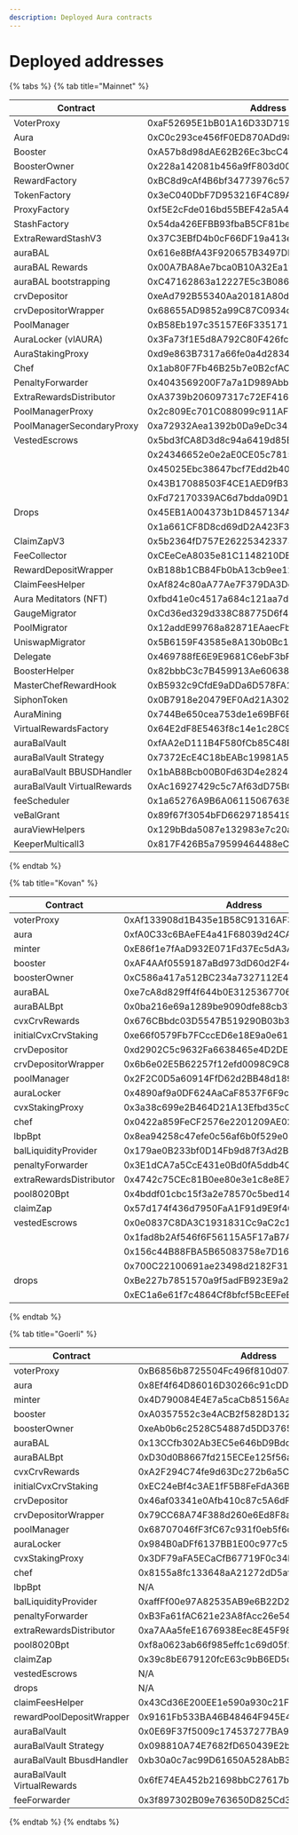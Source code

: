 ```yaml
---
description: Deployed Aura contracts
---
```


# Deployed addresses



{% tabs %}
{% tab title="Mainnet" %}
<table><thead><tr><th width="235.1428571428571">Contract</th><th>Address</th></tr></thead><tbody><tr><td>VoterProxy</td><td>0xaF52695E1bB01A16D33D7194C28C42b10e0Dbec2</td></tr><tr><td>Aura</td><td>0xC0c293ce456fF0ED870ADd98a0828Dd4d2903DBF</td></tr><tr><td>Booster</td><td>0xA57b8d98dAE62B26Ec3bcC4a365338157060B234</td></tr><tr><td>BoosterOwner</td><td>0x228a142081b456a9fF803d004504955032989f04</td></tr><tr><td>RewardFactory</td><td>0xBC8d9cAf4B6bf34773976c5707ad1F2778332DcA</td></tr><tr><td>TokenFactory</td><td>0x3eC040DbF7D953216F4C89A2e665d5073445f5Ba</td></tr><tr><td>ProxyFactory</td><td>0xf5E2cFde016bd55BEF42a5A4bAad7E21cd39720d</td></tr><tr><td>StashFactory</td><td>0x54da426EFBB93fbaB5CF81bef03F9B9F00A3E915</td></tr><tr><td>ExtraRewardStashV3</td><td>0x37C3EBfD4b0cF66DF19a413e92dd21E556915F98</td></tr><tr><td>auraBAL</td><td>0x616e8BfA43F920657B3497DBf40D6b1A02D4608d</td></tr><tr><td>auraBAL Rewards</td><td>0x00A7BA8Ae7bca0B10A32Ea1f8e2a1Da980c6CAd2</td></tr><tr><td>auraBAL bootstrapping</td><td>0xC47162863a12227E5c3B0860715F9cF721651C0c</td></tr><tr><td>crvDepositor</td><td>0xeAd792B55340Aa20181A80d6a16db6A0ECd1b827</td></tr><tr><td>crvDepositorWrapper</td><td>0x68655AD9852a99C87C0934c7290BB62CFa5D4123</td></tr><tr><td>PoolManager</td><td>0xB58Eb197c35157E6F3351718C4C387D284562BE5</td></tr><tr><td>AuraLocker (vlAURA)</td><td>0x3Fa73f1E5d8A792C80F426fc8F84FBF7Ce9bBCAC</td></tr><tr><td>AuraStakingProxy</td><td>0xd9e863B7317a66fe0a4d2834910f604Fd6F89C6c</td></tr><tr><td>Chef</td><td>0x1ab80F7Fb46B25b7e0B2cfAC23Fc88AC37aaf4e9</td></tr><tr><td>PenaltyForwarder</td><td>0x4043569200F7a7a1D989AbbaBC2De2Bde1C20D1E</td></tr><tr><td>ExtraRewardsDistributor</td><td>0xA3739b206097317c72EF416F0E75BB8f58FbD308</td></tr><tr><td>PoolManagerProxy</td><td>0x2c809Ec701C088099c911AF9DdfA4A1Db6110F3c</td></tr><tr><td>PoolManagerSecondaryProxy</td><td>0xa72932Aea1392b0Da9eDc34178dA2B29EcE2de54</td></tr><tr><td>VestedEscrows</td><td>0x5bd3fCA8D3d8c94a6419d85E0a76ec8Da52d836a</td></tr><tr><td></td><td>0x24346652e0e2aE0CE05c781501fDF4Fe4553fAc6</td></tr><tr><td></td><td>0x45025Ebc38647bcf7Edd2b40CfDaF3fbfE1538F5</td></tr><tr><td></td><td>0x43B17088503F4CE1AED9fB302ED6BB51aD6694Fa</td></tr><tr><td></td><td>0xFd72170339AC6d7bdda09D1eACA346B21a30D422</td></tr><tr><td>Drops</td><td>0x45EB1A004373b1D8457134A2C04a42d69D287724</td></tr><tr><td></td><td>0x1a661CF8D8cd69dD2A423F3626A461A24280a8fB</td></tr><tr><td>ClaimZapV3</td><td>0x5b2364fD757E262253423373E4D57C5c011Ad7F4</td></tr><tr><td>FeeCollector</td><td>0xCEeCeA8035e81C1148210DB3b2f870F470CC81bf</td></tr><tr><td>RewardDepositWrapper</td><td>0xB188b1CB84Fb0bA13cb9ee1292769F903A9feC59</td></tr><tr><td>ClaimFeesHelper</td><td>0xAf824c80aA77Ae7F379DA3Dc05fea0dC1941c200</td></tr><tr><td>Aura Meditators (NFT)</td><td>0xfbd41e0c4517a684c121aa7dda2fc462d9592e63</td></tr><tr><td>GaugeMigrator</td><td>0xCd36ed329d338C88775D6f499E99265989DeBA53</td></tr><tr><td>PoolMigrator</td><td>0x12addE99768a82871EAaecFbDB065b12C56F0578</td></tr><tr><td>UniswapMigrator</td><td>0x5B6159F43585e8A130b0Bc1d31e38Ce7028145b6</td></tr><tr><td>Delegate </td><td>0x469788fE6E9E9681C6ebF3bF78e7Fd26Fc015446</td></tr><tr><td>BoosterHelper</td><td>0x82bbbC3c7B459913Ae6063858832a6C2c43D0Bd0</td></tr><tr><td>MasterChefRewardHook</td><td>0xB5932c9CfdE9aDDa6D578FA168D7F8D2688b84Da</td></tr><tr><td>SiphonToken</td><td>0x0B7918e20479EF0Ad21A302E463Dc7624BdDc740</td></tr><tr><td>AuraMining</td><td>0x744Be650cea753de1e69BF6BAd3c98490A855f52</td></tr><tr><td>VirtualRewardsFactory</td><td>0x64E2dF8E5463f8c14e1c28C9782f7B4B6062b2c3</td></tr><tr><td>auraBalVault</td><td>0xfAA2eD111B4F580fCb85C48E6DC6782Dc5FCD7a6</td></tr><tr><td>auraBalVault Strategy</td><td>0x7372EcE4C18bEABc19981A53b557be90dcBd2b66</td></tr><tr><td>auraBalVault BBUSDHandler</td><td>0x1bAB8Bcb00B0Fd63D4e28249ad54f6e6329b7fCC</td></tr><tr><td>auraBalVault VirtualRewards</td><td>0xAc16927429c5c7Af63dD75BC9d8a58c63FfD0147</td></tr><tr><td>feeScheduler</td><td>0x1a65276A9B6A0611506763839B1fFAe3E86718b4</td></tr><tr><td>veBalGrant</td><td>0x89f67f3054bFD662971854190Dbc18dcaBb416f6</td></tr><tr><td>auraViewHelpers</td><td>0x129bBda5087e132983e7c20ae1F761333D40c229</td></tr><tr><td>KeeperMulticall3</td><td>0x817F426B5a79599464488eCCf82c3F54b9330E15</td></tr></tbody></table>
{% endtab %}

{% tab title="Kovan" %}


<table data-header-hidden><thead><tr><th width="150">Contract</th><th>Address</th></tr></thead><tbody><tr><td>voterProxy</td><td>0xAf133908d1B435e1B58C91316AF3f17688a47A50</td></tr><tr><td>aura</td><td>0xfA0C33c6BAeFE4a41F68039d24CA116a4E4B49DE</td></tr><tr><td>minter</td><td>0xE86f1e7fAaD932E071Fd37Ec5dA3A2877a31c51F</td></tr><tr><td>booster</td><td>0xAF4AAf0559187aBd973dD60d2F44513aF3a2490d</td></tr><tr><td>boosterOwner</td><td>0xC586a417a512BC234a7327112E41284F2E98B953</td></tr><tr><td>auraBAL</td><td>0xe7cA8d829ff4f644b0E312536770630Fa63EdAab</td></tr><tr><td>auraBALBpt</td><td>0x0ba216e69a1289be9090dfe88cb37d8a542cb74b</td></tr><tr><td>cvxCrvRewards</td><td>0x676CBbdc03D5547B519290B03b3d0a865eE2fE10</td></tr><tr><td>initialCvxCrvStaking</td><td>0xe66f0579Fb7FCccED6e18E9a0e610493811Bfe79</td></tr><tr><td>crvDepositor</td><td>0xd2902C5c9632Fa6638465e4D2DE5AcDcCf8Ca673</td></tr><tr><td>crvDepositorWrapper</td><td>0x6b6e02E5B62257f12efd0098C9C836D31E21eB6F</td></tr><tr><td>poolManager</td><td>0x2F2C0D5a60914FfD62d2BB48d189b1cd87BedE61</td></tr><tr><td>auraLocker</td><td>0x4890af9a0DF624AaCaF8537F6F9caC56A723cb2F</td></tr><tr><td>cvxStakingProxy</td><td>0x3a38c699e2B464D21A13Efbd35cC71021994b032</td></tr><tr><td>chef</td><td>0x0422a859FeCF2576e2201209AE02eFff916AfCF4</td></tr><tr><td>lbpBpt</td><td>0x8ea94258c47efe0c56af6b0f529e05298f5aca64</td></tr><tr><td>balLiquidityProvider</td><td>0x179ae0B233bf0D14Fb9d87f3Ad2BF7625aF96623</td></tr><tr><td>penaltyForwarder</td><td>0x3E1dCA7a5CcE431e0Bd0fA5ddb4C3575E20A07C4</td></tr><tr><td>extraRewardsDistributor</td><td>0x4742c75CEc81B0ee80e3e1c8e8E7Cd5aeB218F41</td></tr><tr><td>pool8020Bpt</td><td>0x4bddf01cbc15f3a2e78570c5bed14c67a16327f6</td></tr><tr><td>claimZap</td><td>0x57d174f436d7950FaA1F91d9E9f40716E199B28c</td></tr><tr><td>vestedEscrows</td><td>0x0e0837C8DA3C1931831Cc9aC2c19265AAa16cF97</td></tr><tr><td></td><td>0x1fad8b2Af546f6F56115A5F17aB7A6e6946A771a</td></tr><tr><td></td><td>0x156c44B88FBA5B65083758e7D1634c9fD27F0a31</td></tr><tr><td></td><td>0x700C22100691ae23498d2182F317A7bC2829043a</td></tr><tr><td>drops</td><td>0xBe227b7851570a9f5adFB923E9a2d4583EB6630F</td></tr><tr><td></td><td>0xEC1a6e61f7c4864Cf8bfcf5BcEEFeE6259D6A2B6</td></tr></tbody></table>
{% endtab %}

{% tab title="Goerli" %}


<table data-header-hidden><thead><tr><th width="150">Contract</th><th>Address</th></tr></thead><tbody><tr><td>voterProxy</td><td>0xB6856b8725504Fc496f810d07a6659e1145b671d</td></tr><tr><td>aura</td><td>0x8Ef4f64D86016D30266c91cDDbE555B52a3Ce833</td></tr><tr><td>minter</td><td>0x4D790084E4E7a5caCb85156AaA4DD14eDf813bf8</td></tr><tr><td>booster</td><td>0xA0357552c3e4ACB2f5828D1322D90A22801AD196</td></tr><tr><td>boosterOwner</td><td>0xeAb0b6c2528C54887d5DD3765ed9Bd1884A1d125</td></tr><tr><td>auraBAL</td><td>0x13CCfb302Ab3EC5e646bD9Bdc87180fD255ee6A8</td></tr><tr><td>auraBALBpt</td><td>0xD30d0B8667fd215ECEe125f56ae1e30d42659850</td></tr><tr><td>cvxCrvRewards</td><td>0xA2F294C74fe9d63Dc272b6a5C3aE494BfA0DF14B</td></tr><tr><td>initialCvxCrvStaking</td><td>0xEC24eBf4c3AE1fF5B8FeFdA36B63a36261Fb95c1</td></tr><tr><td>crvDepositor</td><td>0x46af03341e0Afb410c87c5A6dF412Bf5C8858cCc</td></tr><tr><td>crvDepositorWrapper</td><td>0x79CC68A74F388d260e6Ed8F8aE2ce810E8d6FE38</td></tr><tr><td>poolManager</td><td>0x68707046fF3fC67c931f0eb5f6d227bbe1DE6a7B</td></tr><tr><td>auraLocker</td><td>0x984B0aDFf6137BB1E00c977c594f4C1664894CEc</td></tr><tr><td>cvxStakingProxy</td><td>0x3DF79aFA5ECaCfB67719F0c34b562BA8cA5F0945</td></tr><tr><td>chef</td><td>0x8155a8fc133648aA21272dD5afE2a700B28c6250</td></tr><tr><td>lbpBpt</td><td>N/A</td></tr><tr><td>balLiquidityProvider</td><td>0xaffFf00e97A82535AB9e6B22D26fB37B8b66B9dF</td></tr><tr><td>penaltyForwarder</td><td>0xB3Fa61fAC621e23A8fAcc26e54902D69851ac572</td></tr><tr><td>extraRewardsDistributor</td><td>0xa7AAa5feE1676938Eec8E45F984552C216da3796</td></tr><tr><td>pool8020Bpt</td><td>0xf8a0623ab66f985effc1c69d05f1af4badb01b00</td></tr><tr><td>claimZap</td><td>0x39c8bE679120fcE63c9bB6ED5c6bE8225C9f16b9</td></tr><tr><td>vestedEscrows</td><td>N/A</td></tr><tr><td>drops</td><td>N/A</td></tr><tr><td>claimFeesHelper</td><td>0x43Cd36E200EE1e590a930c21Fd1f67bb90d7f8B3</td></tr><tr><td>rewardPoolDepositWrapper</td><td>0x9161Fb533BA46B48464F945E4520CDD0E8d4F223</td></tr><tr><td>auraBalVault</td><td>0x0E69F37f5009c174537277BA956A13663AAAa814</td></tr><tr><td>auraBalVault Strategy</td><td>0x098810A74E7682fD650439E2b7440519cf4B022A</td></tr><tr><td>auraBalVault BbusdHandler</td><td>0xb30a0c7ac99D61650A528AbB31A46470C55f4834</td></tr><tr><td>auraBalVault VirtualRewards</td><td>0x6fE74EA452b21698bbC27617b2B23FB797393094</td></tr><tr><td>feeForwarder</td><td>0x3f897302B09e763650D825Cd3c738EfDf8510Ad8</td></tr></tbody></table>
{% endtab %}
{% endtabs %}

